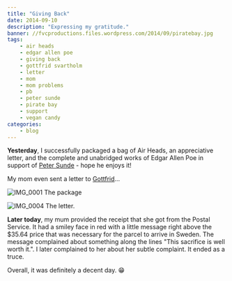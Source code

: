 ```yaml
---
title: "Giving Back"
date: 2014-09-10
description: "Expressing my gratitude."
banner: //fvcproductions.files.wordpress.com/2014/09/piratebay.jpg
tags:
    - air heads
    - edgar allen poe
    - giving back
    - gottfrid svartholm
    - letter
    - mom
    - mom problems
    - pb
    - peter sunde
    - pirate bay
    - support
    - vegan candy
categories:
    - blog
---
```


**Yesterday**, I successfully packaged a bag of Air Heads, an appreciative letter, and the complete and unabridged works of Edgar Allen Poe in support of [Peter Sunde](//www.facebook.com/pages/Peter-Sunde/126485467393990) - hope he enjoys it!

My mom even sent a letter to [Gottfrid](//www.facebook.com/pages/Gottfrid-Svartholm/103131853059969)...

![IMG_0001](//fvcproductions.files.wordpress.com/2014/09/img_0001.jpg?w=224) The package

![IMG_0004](//fvcproductions.files.wordpress.com/2014/09/img_0004.jpg?w=224) The letter.

**Later today**, my mum provided the receipt that she got from the Postal Service. It had a smiley face in red with a little message right above the \$35.64 price that was necessary for the parcel to arrive in Sweden. The message complained about something along the lines "This sacrifice is well worth it.". I later complained to her about her subtle complaint. It ended as a truce.

Overall, it was definitely a decent day. :grin:
